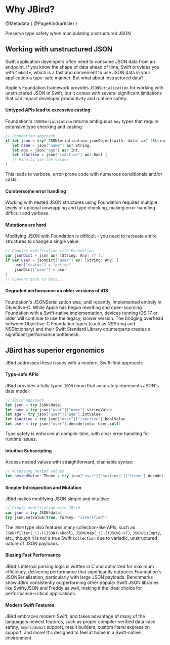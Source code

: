 # Why JBird?

@Metadata {
    @PageKind(article)
}

Preserve type safety when manipulating unstructured JSON

## Working with unstructured JSON

Swift application developers often need to consume JSON data from an endpoint. If you know the shape of data ahead of time, Swift provides you with `Codable`, which is a fast and convenient to use JSON data in your application a type-safe manner. But what about instructured data?

Apple's Foundation framework provides `JSONSerialization` for working with unstructered JSON in Swift, but it comes with several significant limitations that can impact developer productivity and runtime safety:

#### Untyped APIs lead to excessive casting

Foundation's `JSONSerialization` returns ambiguous `Any` types that require extensive type checking and casting:

```swift
// Foundation approach
if let json = try? JSONSerialization.jsonObject(with: data) as? [String: Any],
   let name = json["name"] as? String,
   let age = json["age"] as? Int,
   let isActive = json["isActive"] as? Bool {
   // Finally use the values
}
```

This leads to verbose, error-prone code with numerous conditionals and/or casts.

#### Cumbersome error handling

Working with nested JSON structures using Foundation requires multiple levels of optional unwrapping and type checking, making error handling difficult and verbose.

#### Mutations are hard

Modifying JSON with Foundation is difficult - you need to recreate entire structures to change a single value:

```swift
// Complex modification with Foundation
var jsonDict = json as? [String: Any] ?? [:]
if var user = jsonDict["user"] as? [String: Any] {
    user["status"] = "active"
    jsonDict["user"] = user
}
// Convert back to Data...
```

#### Degraded performance on older versions of iOS

Foundation's JSONSerialization was, until recently, implemented entirely in Objective-C. While Apple has begun rewriting and open-sourcing Foundation with a Swift-native implementation, devices running iOS 17 or older will continue to use the legacy, slower version. The bridging overhead between Objective-C Foundation types (such as NSString and NSDictionary) and their Swift Standard Library counterparts creates a significant performance bottleneck.

## JBird has superior ergonomics

JBird addresses these issues with a modern, Swift-first approach:

#### Type-safe APIs

JBird provides a fully typed `JSON` enum that accurately represents JSON's data model:

```swift
// JBird approach
let json = try JSON(data)
let name = try json["user"]["name"].stringValue
let age = try json["user"]["age"].intValue
let isActive = try json["user"]["isActive"].boolValue
let user = try json["user"].decode(into: User.self)
```

Type safety is enforced at compile-time, with clear error handling for runtime issues.

#### Intuitive Subscripting

Access nested values with straightforward, chainable syntax:

```swift
// Accessing nested values
let nestedValue: Theme = try json["user"]["settings"]["theme"].decode()
```

#### Simpler Introspection and Mutation

JBird makes modifying JSON simple and intuitive:

```swift
// Simple modification with JBird
var json = try JSON(data)
try json.setValue(true, forKey: "isVerified")
```

The ``JSON`` type also features many collection-like APIs, such as ``JSON/filter(_:)-((JSON)->Bool)``, ``JSON/map(_:)-((JSON)->T)``, ``JSON/isEmpty``, etc., though it is not a true Swift `Collection` due to variadic, unstructured nature of JSON payloads.

#### Blazing Fast Performance

JBird's internal parsing logic is written in C and optimized for maximum efficiency, delivering performance that significantly outpaces Foundation's JSONSerialization, particularly with large JSON payloads. Benchmarks show JBird consistently outperforming other popular Swift JSON libraries like SwiftyJSON and Freddy as well, making it the ideal choice for performance-critical applications.

#### Modern Swift Features

JBird embraces modern Swift, and takes advantage of many of the language's newest features, such as proper compiler-verified data-race safety, `async/await` support, result builders, custom literal expression support, and more! It's designed to feel at home in a Swift-native environment.
